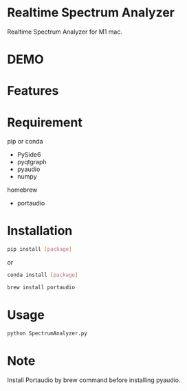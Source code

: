 # Realtime Spectrum Analyzer
Realtime Spectrum Analyzer for M1 mac.
 
# DEMO

 
# Features

# Requirement
 pip or conda
* PySide6
* pyqtgraph
* pyaudio
* numpy

homebrew
* portaudio

# Installation
```bash
pip install [package]
```
or
```bash
conda install [package]
```

```bash
brew install portaudio
```
# Usage
```bash
python SpectrumAnalyzer.py
```
 
# Note
Install Portaudio by brew command before installing pyaudio.

